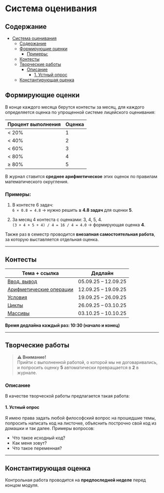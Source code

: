 # Система оценивания

## Содержание
- [Система оценивания](#система-оценивания)
  - [Содержание](#содержание)
  - [Формирующие оценки](#формирующие-оценки)
    - [Примеры:](#примеры)
  - [Контесты](#контесты)
  - [Творческие работы](#творческие-работы)
    - [Описание](#описание)
      - [1. Устный опрос](#1-устный-опрос)
  - [Константирующая оценка](#константирующая-оценка)

## Формирующие оценки
В конце каждого месяца берутся контесты за месяц, для каждого определяется оценка по упрощенной системе лицейского оценивания:

| Процент выполнения | Оценка |
|-------------------|--------|
| < 20%             | 1      |
| < 40%             | 2      |
| < 60%             | 3      |
| < 80%             | 4      |
| ≥ 80%             | 5      |

В журнал ставится **среднее арифметическое** этих оценок по правилам математического округления.

### Примеры:
1. В контесте 6 задач:  
   `6 × 0.8 = 4.8` → нужно решить **≥ 4.8 задач** для оценки **5**.

2. За месяц 4 контеста с оценками: 3, 4, 5, 4.  
   `(3 + 4 + 5 + 4) / 4 = 16 / 4 = 4.0` → формирующая оценка **4**.

Также раз в семестр проводится **внезапная самостоятельная работа**, за которую выставляется отдельная оценка.

---

## Контесты

| Тема + ссылка | Дедлайн |
|---------------|---------|
| [Ввод, вывод](https://official.contest.yandex.ru/contest/67546/enter) | 05.09.25 – 12.09.25 |
| [Арифметические операции](https://official.contest.yandex.ru/contest/67904/enter) | 12.09.25 – 19.09.25 |
| [Условия](https://official.contest.yandex.ru/contest/68255/enter) | 19.09.25 – 26.09.25 |
| [Циклы](https://official.contest.yandex.ru/contest/68656/enter) | 26.09.25 – 03.10.25 |
| [Массивы](https://contest.yandex.ru/contest/69081/enter) | 03.10.25 – 10.10.25 |


**Время дедлайна каждый раз: 10:30 (начало и конец)**

---

## Творческие работы

> **⚠️ Внимание!**  
> Прийти с выполненной работой, о которой мы не договаривались, и попросить оценку **5** автоматически превращается в **2** в журнале.

### Описание
В качестве творческой работы предлагается такая работа:

#### 1. Устный опрос
Я имею права задать любой философский вопрос на прошедшие темы, попросить написать код на листочке, объяснить построчно свой код из домашки и так далее. Примеры вопросов:
- Что такое исходный код? 
- Как меня зовут? 
- Что такое переменная?

---

## Константирующая оценка
Контрольная работа проводится на **предпоследней неделе** перед концом модуля.
